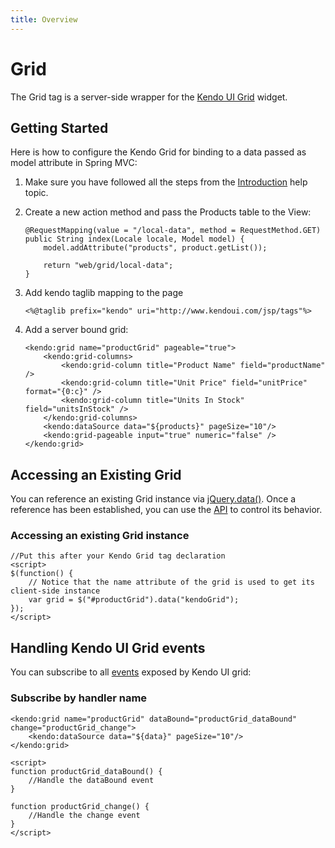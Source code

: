```yaml
---
title: Overview
---
```


# Grid

The Grid tag is a server-side wrapper for the [Kendo UI Grid](/api/web/grid) widget.

## Getting Started

Here is how to configure the Kendo Grid for binding to a data passed as model attribute in Spring MVC:

1.  Make sure you have followed all the steps from the [Introduction](/getting-started/using-kendo-with/jsp/introduction) help topic.

2.  Create a new action method and pass the Products table to the View:

        @RequestMapping(value = "/local-data", method = RequestMethod.GET)
        public String index(Locale locale, Model model) {
            model.addAttribute("products", product.getList());
    
            return "web/grid/local-data";
        }

3.  Add kendo taglib mapping to the page

        <%@taglib prefix="kendo" uri="http://www.kendoui.com/jsp/tags"%>

4.  Add a server bound grid:

        <kendo:grid name="productGrid" pageable="true">
            <kendo:grid-columns>
                <kendo:grid-column title="Product Name" field="productName" />
                <kendo:grid-column title="Unit Price" field="unitPrice" format="{0:c}" />
                <kendo:grid-column title="Units In Stock" field="unitsInStock" />
            </kendo:grid-columns>
            <kendo:dataSource data="${products}" pageSize="10"/>
            <kendo:grid-pageable input="true" numeric="false" />
        </kendo:grid>

## Accessing an Existing Grid

You can reference an existing Grid instance via [jQuery.data()](http://api.jquery.com/jQuery.data/).
Once a reference has been established, you can use the [API](/api/web/grid#methods) to control its behavior.

### Accessing an existing Grid instance

    //Put this after your Kendo Grid tag declaration
    <script>
    $(function() {
        // Notice that the name attribute of the grid is used to get its client-side instance
        var grid = $("#productGrid").data("kendoGrid");
    });
    </script>


## Handling Kendo UI Grid events

You can subscribe to all [events](/api/web/grid#events) exposed by Kendo UI grid:


### Subscribe by handler name

    <kendo:grid name="productGrid" dataBound="productGrid_dataBound" change="productGrid_change">
        <kendo:dataSource data="${data}" pageSize="10"/>
    </kendo:grid>

    <script>
    function productGrid_dataBound() {
        //Handle the dataBound event
    }

    function productGrid_change() {
        //Handle the change event
    }
    </script>
